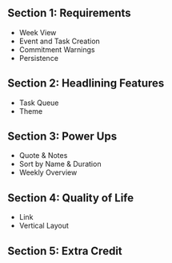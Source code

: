 ## Section 1: Requirements
- Week View
- Event and Task Creation
- Commitment Warnings
- Persistence

## Section 2: Headlining Features
- Task Queue
- Theme

## Section 3: Power Ups
- Quote & Notes
- Sort by Name & Duration
- Weekly Overview

## Section 4: Quality of Life
- Link
- Vertical Layout

## Section 5: Extra Credit